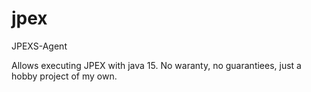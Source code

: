 # jpex
JPEXS-Agent

Allows executing JPEX with java 15.
No waranty, no guarantiees, just a hobby project of my own.
